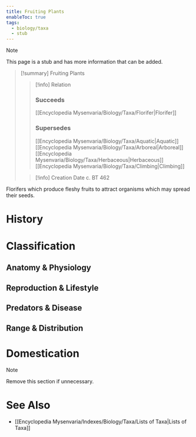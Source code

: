 ```yaml
---
title: Fruiting Plants
enableToc: true
tags:
  - biology/taxa
  - stub
---
```


> [!note]
> This page is a stub and has more information that can be added.

> [!summary] Fruiting Plants
> > [!info] Relation
> > ### Succeeds
> > [[Encyclopedia Mysenvaria/Biology/Taxa/Florifer|Florifer]]
> > ### Supersedes
> > [[Encyclopedia Mysenvaria/Biology/Taxa/Aquatic|Aquatic]]
> > [[Encyclopedia Mysenvaria/Biology/Taxa/Arboreal|Arboreal]]
> > [[Encyclopedia Mysenvaria/Biology/Taxa/Herbaceous|Herbaceous]]
> > [[Encyclopedia Mysenvaria/Biology/Taxa/Climbing|Climbing]]
>
> > [!info] Creation Date
> > c. BT 462

Florifers which produce fleshy fruits to attract organisms which may spread their seeds.
# History

# Classification
## Anatomy & Physiology

## Reproduction & Lifestyle

## Predators & Disease

## Range & Distribution

# Domestication

> [!note]
> Remove this section if unnecessary.
# See Also
- [[Encyclopedia Mysenvaria/Indexes/Biology/Taxa/Lists of Taxa|Lists of Taxa]]
